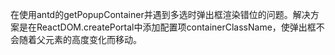 在使用antd的getPopupContainer并遇到多选时弹出框渲染错位的问题。解决方案是在ReactDOM.createPortal中添加配置项containerClassName，使弹出框不会随着父元素的高度变化而移动。
